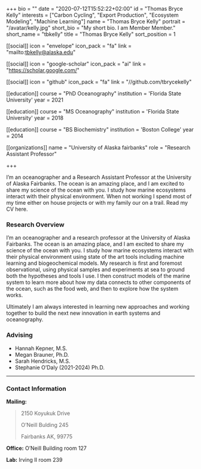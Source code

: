 +++
bio = ""
date = "2020-07-12T15:52:22+02:00"
id = "Thomas Bryce Kelly"
interests = ["Carbon Cycling", "Export Production", "Ecosystem Modeling", "Machine Learning"]
name = "Thomas Bryce Kelly"
portrait = "/avatar/kelly.jpg"
short_bio = "My short bio. I am Member Member."
short_name = "tbkelly"
title = "Thomas Bryce Kelly"
sort_position = 1

[[social]]
    icon = "envelope"
    icon_pack = "fa"
    link = "mailto:tbkelly@alaska.edu"

[[social]]
    icon = "google-scholar"
    icon_pack = "ai"
    link = "https://scholar.google.com/"

[[social]]
    icon = "github"
    icon_pack = "fa"
    link = "//github.com/tbrycekelly"

[[education]]
    course = "PhD Oceanography"
    institution = 'Florida State University'
    year = 2021

[[education]]
    course = "MS Oceanography"
    institution = 'Florida State University'
    year = 2018

[[education]]
    course = "BS Biochemistry"
    institution = 'Boston College'
    year = 2014

[[organizations]]
    name = "University of Alaska fairbanks"
    role = "Research Assistant Professor"

+++

I’m an oceanographer and a Research Assistant Professor at the University of Alaska Fairbanks. The ocean is an amazing place, and I am excited to share my science of the ocean with you. I study how marine ecosystems interact with their physical environment. When not working I spend most of my time either on house projects or with my family our on a trail. Read my CV here.


### Research Overview
I’m an oceanographer and a research professor at the University of Alaska Fairbanks. The ocean is an amazing place, and I am excited to share my science of the ocean with you. I study how marine ecosystems interact with their physical environment using state of the art tools including machine learning and biogeochemical models. My research is first and foremost observational, using physical samples and experiments at sea to ground both the hypotheses and tools I use. I then construct models of the marine system to learn more about how my data connects to other components of the ocean, such as the food web, and then to explore how the system works.

Ultimately I am always interested in learning new approaches and working together to build the next new innovation in earth systems and oceanography.

### Advising

- Hannah Kepner, M.S.
- Megan Brauner, Ph.D.
- Sarah Hendricks, M.S.
- Stephanie O’Daly (2021-2024) Ph.D.


---

### Contact Information

**Mailing:**

>2150 Koyukuk Drive
>
>O’Neill Bulding 245
>
>Fairbanks AK, 99775


**Office:** O’Neill Building room 127

**Lab:** Irving II room 239
